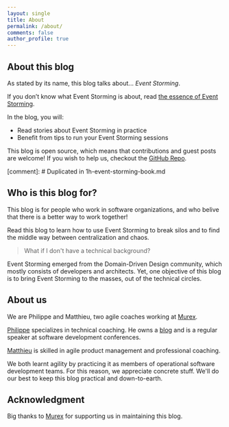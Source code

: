 ```yaml
---
layout: single
title: About
permalink: /about/
comments: false
author_profile: true
---
```

## About this blog

As stated by its name, this blog talks about... *Event Storming*.

If you don’t know what Event Storming is about, read [the essence of Event Storming]({{site.url}}{{site.baseurl}}/_posts/2021-06-18-essence-of-event-storming.markdown).  

In the blog, you will:

- Read stories about Event Storming in practice
- Benefit from tips to run your Event Storming sessions

This blog is open source, which means that contributions and guest posts are welcome! If you wish to help us, checkout the [GitHub Repo](https://github.com/murex/EventStormingJournal).

[comment]: # Duplicated in 1h-event-storming-book.md
## Who is this blog for?

This blog is for people who work in software organizations, and who belive that there is a better way to work together!

Read this blog to learn how to use Event Storming to break silos and to find the middle way between centralization and chaos.

> What if I don't have a technical background?

Event Storming emerged from the Domain-Driven Design community, which mostly consists of developers and architects. Yet, one objective of this blog is to bring Event Storming to the masses, out of the technical circles.

## About us

We are Philippe and Matthieu, two agile coaches working at [Murex](https://www.murex.com).

[Philippe](https://www.linkedin.com/in/philippe-bourgau-607a928) specializes in technical coaching. He owns a [blog](https://philippe.bourgau.net/) and is a regular speaker at software development conferences.

[Matthieu](https://www.linkedin.com/in/matthieu-tournemire/) is skilled in agile product management and professional coaching. 

We both learnt agility by practicing it as members of operational software development teams. For this reason, we appreciate concrete stuff. We'll do our best to keep this blog practical and down-to-earth.

## Acknowledgment
Big thanks to [Murex](https://www.murex.com) for supporting us in maintaining this blog.
